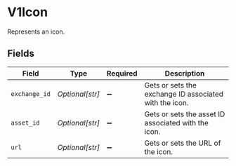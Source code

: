 # V1Icon

Represents an icon.


## Fields

| Field                                                  | Type                                                   | Required                                               | Description                                            |
| ------------------------------------------------------ | ------------------------------------------------------ | ------------------------------------------------------ | ------------------------------------------------------ |
| `exchange_id`                                          | *Optional[str]*                                        | :heavy_minus_sign:                                     | Gets or sets the exchange ID associated with the icon. |
| `asset_id`                                             | *Optional[str]*                                        | :heavy_minus_sign:                                     | Gets or sets the asset ID associated with the icon.    |
| `url`                                                  | *Optional[str]*                                        | :heavy_minus_sign:                                     | Gets or sets the URL of the icon.                      |